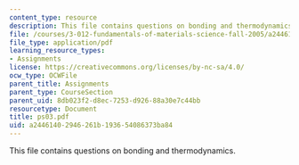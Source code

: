 ```yaml
---
content_type: resource
description: This file contains questions on bonding and thermodynamics.
file: /courses/3-012-fundamentals-of-materials-science-fall-2005/a24461402946261b193654086373ba84_ps03.pdf
file_type: application/pdf
learning_resource_types:
- Assignments
license: https://creativecommons.org/licenses/by-nc-sa/4.0/
ocw_type: OCWFile
parent_title: Assignments
parent_type: CourseSection
parent_uid: 8db023f2-d8ec-7253-d926-88a30e7c44bb
resourcetype: Document
title: ps03.pdf
uid: a2446140-2946-261b-1936-54086373ba84
---
```

This file contains questions on bonding and thermodynamics.